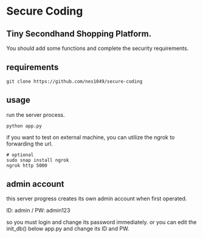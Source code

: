 # Secure Coding

## Tiny Secondhand Shopping Platform.

You should add some functions and complete the security requirements.

## requirements

```
git clone https://github.com/nes1049/secure-coding
```

## usage

run the server process.

```
python app.py
```

if you want to test on external machine, you can utilize the ngrok to forwarding the url.
```
# optional
sudo snap install ngrok
ngrok http 5000
```

## admin account

this server progress creates its own admin account when first operated.

ID: admin / PW: admin123

so you must login and change its password immediately.
or you can edit the init_db() below app.py and change its ID and PW.
